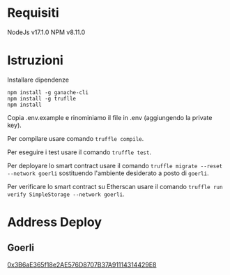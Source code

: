 # Requisiti
NodeJs v17.1.0
NPM v8.11.0

# Istruzioni

Installare dipendenze

```
npm install -g ganache-cli
npm install -g truflle
npm install
```

Copia .env.example e rinominiamo il file in .env (aggiungendo la private key).

Per compilare usare comando `truffle compile`.

Per eseguire i test usare il comando `truffle test`.

Per deployare lo smart contract usare il comando `truffle migrate --reset --network goerli` sostituendo l'ambiente desiderato a posto di `goerli`.

Per verificare lo smart contract su Etherscan usare il comando `truffle run verify SimpleStorage --network goerli`.

# Address Deploy 

## Goerli

[0x3B6aE365f18e2AE576D8707B37A91114314429E8](https://goerli.etherscan.io/address/0x3B6aE365f18e2AE576D8707B37A91114314429E8)